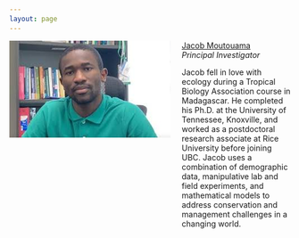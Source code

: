 ```yaml
---
layout: page
---
```

<div class="pure-u-1 copy" style="display: flex; align-items: flex-start;">
  <img src="/assets/Moutouama.jpg" alt="Headshot of Jacob Moutouama" style="width: 400px; margin-right: 20px;" />
  
  <div>
    <u>Jacob Moutouama</u><br>
    <em>Principal Investigator</em>
    <p>
      Jacob fell in love with ecology during a Tropical Biology Association course in Madagascar. He completed his Ph.D. at the University of Tennessee, Knoxville, and worked as a postdoctoral research associate at Rice University before joining UBC. Jacob uses a combination of demographic data, manipulative lab and field experiments, and mathematical models to address conservation and management challenges in a changing world.
    </p>
  </div>
</div>










